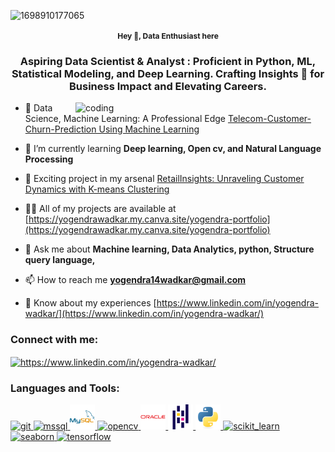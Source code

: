 ![1698910177065](https://github.com/Yogendra-Wadkar/Telecom-Customer-Churn-Prediction-Using-Machine-Learning/assets/134367735/b991cdb3-1f4b-4597-af29-876f46fe93a1)


<h1 align="center" style="font-size: 12px;">Hey 👋, Data Enthusiast here </h1>

<h3 align="center">Aspiring Data Scientist & Analyst : Proficient in Python, ML, Statistical Modeling, and Deep Learning. Crafting Insights 🚀 for Business Impact and Elevating Careers.</h3>

<img align="right" alt="coding" width="400" src="https://user-images.githubusercontent.com/115187902/230700872-d5f44b85-56c7-4e27-80a4-6e2db901e60c.gif">


- 🔭 Data Science, Machine Learning: A Professional Edge  [Telecom-Customer-Churn-Prediction Using Machine Learning](https://github.com/Yogendra-Wadkar/Telecom-Customer-Churn-Prediction-Using-Machine-Learning)

- 🌱 I’m currently learning **Deep learning, Open cv, and Natural Language Processing**

- 🏹 Exciting project in my arsenal  [RetailInsights: Unraveling Customer Dynamics with K-means Clustering](https://github.com/Yogendra-Wadkar/RetailInsights-Unraveling-Customer-Dynamics-with-K-means-Clustering.git)

- 👨‍💻 All of my projects are available at [https://yogendrawadkar.my.canva.site/yogendra-portfolio](https://yogendrawadkar.my.canva.site/yogendra-portfolio)

- 💬 Ask me about **Machine learning, Data Analytics, python, Structure query language,**

- 📫 How to reach me **yogendra14wadkar@gmail.com**

- 📄 Know about my experiences [https://www.linkedin.com/in/yogendra-wadkar/](https://www.linkedin.com/in/yogendra-wadkar/)

<h3 align="left">Connect with me:</h3>
<p align="left">
<a href="https://linkedin.com/in/https://www.linkedin.com/in/yogendra-wadkar/" target="blank"><img align="center" src="https://raw.githubusercontent.com/rahuldkjain/github-profile-readme-generator/master/src/images/icons/Social/linked-in-alt.svg" alt="https://www.linkedin.com/in/yogendra-wadkar/" height="30" width="40" /></a>
</p>

<h3 align="left">Languages and Tools:</h3>



<p align="left"> <a href="https://git-scm.com/" target="_blank" rel="noreferrer"> <img src="https://www.vectorlogo.zone/logos/git-scm/git-scm-icon.svg" alt="git" width="40" height="40"/> </a> <a href="https://www.microsoft.com/en-us/sql-server" target="_blank" rel="noreferrer"> <img src="https://www.svgrepo.com/show/303229/microsoft-sql-server-logo.svg" alt="mssql" width="40" height="40"/> </a> <a href="https://www.mysql.com/" target="_blank" rel="noreferrer"> <img src="https://raw.githubusercontent.com/devicons/devicon/master/icons/mysql/mysql-original-wordmark.svg" alt="mysql" width="40" height="40"/> </a> <a href="https://opencv.org/" target="_blank" rel="noreferrer"> <img src="https://www.vectorlogo.zone/logos/opencv/opencv-icon.svg" alt="opencv" width="40" height="40"/> </a> <a href="https://www.oracle.com/" target="_blank" rel="noreferrer"> <img src="https://raw.githubusercontent.com/devicons/devicon/master/icons/oracle/oracle-original.svg" alt="oracle" width="40" height="40"/> </a> <a href="https://pandas.pydata.org/" target="_blank" rel="noreferrer"> <img src="https://raw.githubusercontent.com/devicons/devicon/2ae2a900d2f041da66e950e4d48052658d850630/icons/pandas/pandas-original.svg" alt="pandas" width="40" height="40"/> </a> <a href="https://www.python.org" target="_blank" rel="noreferrer"> <img src="https://raw.githubusercontent.com/devicons/devicon/master/icons/python/python-original.svg" alt="python" width="40" height="40"/> </a> <a href="https://scikit-learn.org/" target="_blank" rel="noreferrer"> <img src="https://upload.wikimedia.org/wikipedia/commons/0/05/Scikit_learn_logo_small.svg" alt="scikit_learn" width="40" height="40"/> </a> <a href="https://seaborn.pydata.org/" target="_blank" rel="noreferrer"> <img src="https://seaborn.pydata.org/_images/logo-mark-lightbg.svg" alt="seaborn" width="40" height="40"/> </a> <a href="https://www.tensorflow.org" target="_blank" rel="noreferrer"> <img src="https://www.vectorlogo.zone/logos/tensorflow/tensorflow-icon.svg" alt="tensorflow" width="40" height="40"/> </a> </p>


<!---
Yogendra-Wadkar/Yogendra-Wadkar is a ✨ special ✨ repository because its `README.md` (this file) appears on your GitHub profile.
You can click the Preview link to take a look at your changes.
--->

